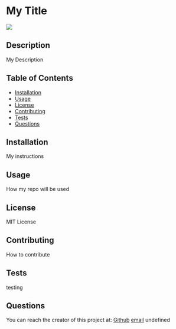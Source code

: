 
# My Title

<img src="https://img.shields.io/badge/License-MIT License-blue">

## Description

My Description

## Table of Contents

* [Installation](#installation)
* [Usage](#usage)
* [License](#license)
* [Contributing](#contributing)
* [Tests](#tests)
* [Questions](#questions)

## Installation

My instructions

## Usage

How my repo will be used

## License

MIT License

## Contributing

How to contribute

## Tests

testing

## Questions

You can reach the creator of this project at:
[Github](http://github.com/Travis-Anderson023)
[email]((mailto:tsanderson.023@gmail.com))
undefined
    